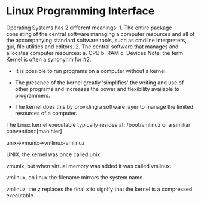 # Linux Programming Interface

Operating Systems has 2 different meanings: 
    1. The entire package consisting of the central software managing a computer resources
       and all of the accompanying standard software tools, such as cmdline interpreters, gui,
       file utilities and editors. 
    2. The central software that manages and allocates computer resources: 
       a. CPU
       b. RAM
       c. Devices
    Note: the term Kernel is often a synonynm for #2. 

- It is possible to run programs on a computer without a kernel. 

- The presence of the kernel greatly 'simplifies' the writing and use of other programs
  and increases the power and flexibility available to programmers. 

- The kernel does this by providing a software layer to manage the limited resources of a 
  computer. 

The Linux kernel executable typically resides at:
/boot/vmlinuz or a similiar convention::[man hier]

unix->vmunix->vmlinux-vmlinuz

UNIX, the kernel was once called unix. 

vmunix, but when virtual memory was added it was called vmlinux. 

vmlinux, on linux the filename mirrors the system name.

vmlinuz, the z replaces the final x to signify that the kernel is a compressed executable. 